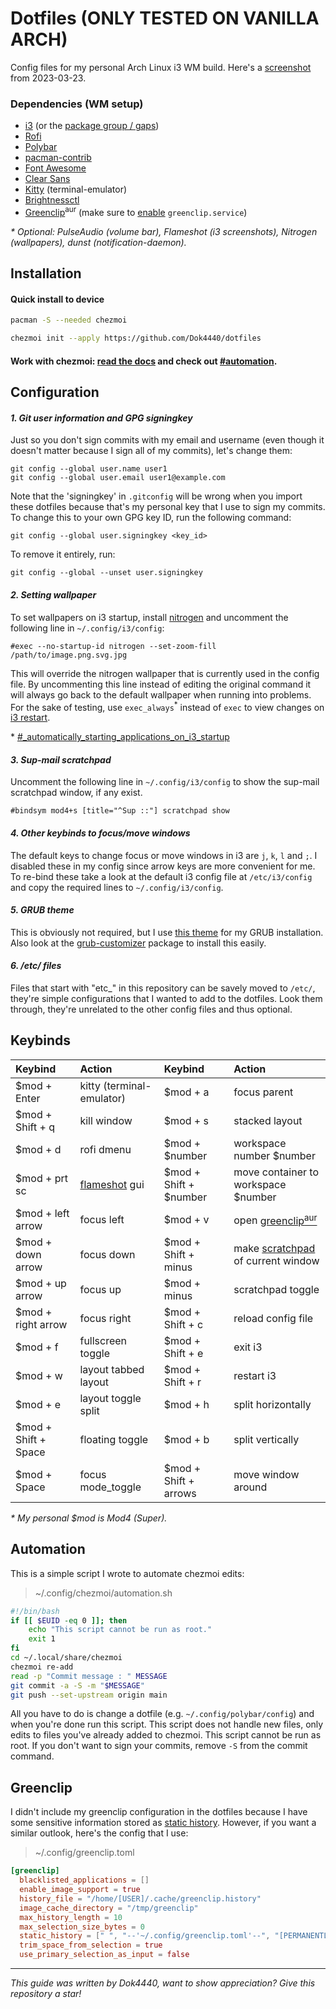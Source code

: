 # Dotfiles (ONLY TESTED ON VANILLA ARCH)
Config files for my personal Arch Linux i3 WM build. Here's a [screenshot](https://i.imgur.com/t3JdlCm.png) from 2023-03-23.

### Dependencies (WM setup)
* [i3](https://archlinux.org/packages/community/x86_64/i3-wm/) (or the [package group / gaps](https://wiki.archlinux.org/title/i3#Installation))
* [Rofi](https://archlinux.org/packages/community/x86_64/rofi/)
* [Polybar](https://github.com/polybar/polybar)
* [pacman-contrib](https://archlinux.org/packages/community/x86_64/pacman-contrib/)
* [Font Awesome](https://archlinux.org/packages/community/any/ttf-font-awesome/)
* [Clear Sans](https://www.fontsquirrel.com/fonts/clear-sans)
* [Kitty](https://archlinux.org/packages/community/x86_64/kitty/) (terminal-emulator)
* [Brightnessctl](https://archlinux.org/packages/community/x86_64/brightnessctl/)
* [Greenclip](https://aur.archlinux.org/packages/rofi-greenclip)<sup>aur</sup> (make sure to [enable](https://wiki.archlinux.org/title/Systemd#Using_units) `greenclip.service`)

*\* Optional: PulseAudio (volume bar), Flameshot (i3 screenshots), Nitrogen (wallpapers), dunst (notification-daemon).*

## Installation
#### Quick install to device
```sh
pacman -S --needed chezmoi
```  
```sh
chezmoi init --apply https://github.com/Dok4440/dotfiles
```

#### Work with chezmoi: [read the docs](https://www.chezmoi.io/user-guide/command-overview/) and check out [#automation](#automation).

## Configuration

#### *1. Git user information and GPG signingkey*
Just so you don't sign commits with my email and username (even though it doesn't matter because I sign all of my commits), let's change them:
```config
git config --global user.name user1
git config --global user.email user1@example.com
```

Note that the 'signingkey' in `.gitconfig` will be wrong when you import these dotfiles because that's my personal key that I use to sign my commits.
To change this to your own GPG key ID, run the following command:
```config
git config --global user.signingkey <key_id>
```

To remove it entirely, run:
```config
git config --global --unset user.signingkey
```


#### *2. Setting wallpaper*
To set wallpapers on i3 startup, install [nitrogen](https://wiki.archlinux.org/title/nitrogen) and uncomment the following line in `~/.config/i3/config`:
```config
#exec --no-startup-id nitrogen --set-zoom-fill /path/to/image.png.svg.jpg
```
This will override the nitrogen wallpaper that is currently used in the config file. By uncommenting this line instead of editing the original command it will always go back to the default wallpaper when running into problems. For the sake of testing, use `exec_always`<sup>*</sup> instead of `exec` to view changes on [i3 restart](#keybinds).

\* [#_automatically_starting_applications_on_i3_startup](https://i3wm.org/docs/userguide.html#_automatically_starting_applications_on_i3_startup)

#### *3. Sup-mail scratchpad*
Uncomment the following line in `~/.config/i3/config` to show the sup-mail scratchpad window, if any exist.
```config
#bindsym mod4+s [title="^Sup ::"] scratchpad show
```

#### *4. Other keybinds to focus/move windows*
The default keys to change focus or move windows in i3 are `j`, `k`, `l` and `;`. I disabled these in my config since arrow keys are more convenient for me. To re-bind these take a look at the default i3 config file at `/etc/i3/config` and copy the required lines to `~/.config/i3/config`.


#### *5. GRUB theme*
This is obviously not required, but I use [this theme](https://github.com/AdisonCavani/distro-grub-themes/releases/download/v3.1/arch.tar) for my GRUB installation. Also look at the [grub-customizer](https://archlinux.org/packages/community/x86_64/grub-customizer/) package to install this easily.


#### *6. /etc/ files*
Files that start with "etc_" in this repository can be savely moved to `/etc/`, they're simple configurations that I wanted to add to the dotfiles. Look them through, they're unrelated to the other config files and thus optional.


## Keybinds
|Keybind|Action|Keybind|Action|
|:---|:---|:---|:---|
|$mod + Enter|kitty (terminal-emulator)|$mod + a|focus parent|
|$mod + Shift + q|kill window|$mod + s|stacked layout|
|$mod + d|rofi dmenu|$mod + $number|workspace number $number|
|$mod + prt sc|[flameshot](https://archlinux.org/packages/community/x86_64/flameshot/) gui|$mod + Shift + $number|move container to workspace $number
|$mod + left arrow|focus left|$mod + v|open [greenclip<sup>aur</sup>](https://aur.archlinux.org/packages/rofi-greenclip)|
|$mod + down arrow|focus down|$mod + Shift + minus|make [scratchpad](https://i3wm.org/docs/userguide.html#_scratchpad) of current window|
|$mod + up arrow|focus up|$mod + minus|scratchpad toggle|
|$mod + right arrow|focus right|$mod + Shift + c|reload config file|
|$mod + f|fullscreen toggle|$mod + Shift + e|exit i3|
|$mod + w|layout tabbed layout|$mod + Shift + r|restart i3|
|$mod + e|layout toggle split|$mod + h|split horizontally|
|$mod + Shift + Space|floating toggle|$mod + b|split vertically|
|$mod + Space|focus mode_toggle|$mod + Shift + arrows|move window around|

*\* My personal $mod is Mod4 (Super).*

## Automation
This is a simple script I wrote to automate chezmoi edits:
> ~/.config/chezmoi/automation.sh
```sh
#!/bin/bash
if [[ $EUID -eq 0 ]]; then
    echo "This script cannot be run as root."
    exit 1
fi
cd ~/.local/share/chezmoi
chezmoi re-add
read -p "Commit message : " MESSAGE
git commit -a -S -m "$MESSAGE"
git push --set-upstream origin main
```
All you have to do is change a dotfile (e.g. `~/.config/polybar/config`) and when you're done run this script. This script does not handle new files, only edits to files you've already added to chezmoi. This script cannot be run as root. If you don't want to sign your commits, remove `-S` from the commit command.

## Greenclip
I didn't include my greenclip configuration in the dotfiles because I have some sensitive information stored as [static history](https://github.com/erebe/greenclip#description). However, if you want a similar outlook, here's the config that I use:

> ~/.config/greenclip.toml
```toml
[greenclip]
  blacklisted_applications = []
  enable_image_support = true
  history_file = "/home/[USER]/.cache/greenclip.history"
  image_cache_directory = "/tmp/greenclip"
  max_history_length = 10
  max_selection_size_bytes = 0
  static_history = [" ", "--'~/.config/greenclip.toml'--", "[PERMANENTLY STORED INFO HERE]"]
  trim_space_from_selection = true
  use_primary_selection_as_input = false
```

<hr/>

*This guide was written by Dok4440, want to show appreciation? Give this repository a star!*
